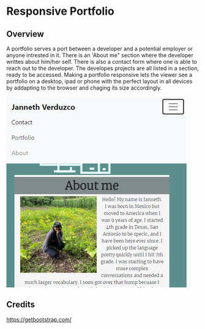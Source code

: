 # **Responsive Portfolio**

## **Overview**

A portfolio serves a port between a developer and a potential employer or anyone intrested in it. There is an 'About me" section where the developer writtes about  him/her self. There is also a  contact form where one is able to reach out to the developer. The developes projects are all listed in a section, ready to be accessed.
Making a portfolio responsive lets the viewer see a portfolio on a desktop, ipad or phone with the perfect layout in all devices by addapting to the browser and chaging its size accordingly.

![GitHub Logo](/images/responsive-portfolio-readme.png)

## **Credits**
https://getbootstrap.com/
